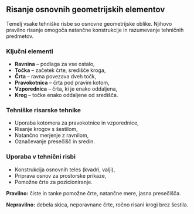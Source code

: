 ## Risanje osnovnih geometrijskih elementov

Temelj vsake tehniške risbe so osnovne geometrijske oblike. Njihovo pravilno risanje omogoča natančne konstrukcije in razumevanje tehničnih predmetov.

### Ključni elementi

* **Ravnina** – podlaga za vse ostalo,
* **Točka** – začetek črte, središče kroga,
* **Črta** – ravna povezava dveh točk,
* **Pravokotnica** – črta pod pravim kotom,
* **Vzporednica** – črta, ki je enako oddaljena,
* **Krog** – točke enako oddaljene od središča.

### Tehniške risarske tehnike

* Uporaba kotomera za pravokotnice in vzporednice,
* Risanje krogov s šestilom,
* Natančno merjenje z ravnilom,
* Označevanje presečišč in sredin.

### Uporaba v tehnični risbi

* Konstrukcija osnovnih teles (kvadri, valji),
* Priprava osnov za prostorske prikaze,
* Pomožne črte za pozicioniranje.

**Pravilno:** čiste in tanke pomožne črte, natančne mere, jasna presečišča.

**Nepravilno:** debela skica, neporavnane črte, ročno risani krogi brez šestila.

